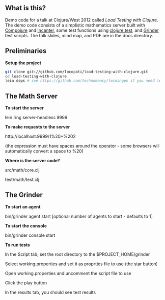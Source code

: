 ## What is this?
Demo code for a talk at Clojure/West 2012 called <i>Load Testing with Clojure</i>. The demo code consists of a simplistic mathematics server built with [Compojure](https://github.com/weavejester/compojure) and [Incanter](http://incanter.org/), some test functions using [clojure.test](http://richhickey.github.com/clojure/clojure.test-api.html), and [Grinder](http://grinder.sourceforge.net/) test scripts. The talk slides, mind map, and PDF are in the docs directory.

## Preliminaries
<b>Setup the project</b>
```bash
git clone git://github.com/locopati/load-testing-with-clojure.git
cd load-testing-with-clojure
lein deps # see https://github.com/technomancy/leiningen if you need leiningen
```

## The Math Server
<b>To start the server</b>

lein ring server-headless 9999

<b>To make requests to the server</b>

http://localhost:9999/1%20+%202

(the expression must have spaces around the operator - some browsers will automatically convert a space to %20)

<b>Where is the server code?</b>

src/math/core.clj

test/math/test.clj

## The Grinder
<b>To start an agent</b>

bin/grinder agent start [optional number of agents to start - defaults to 1]

<b>To start the console</b>

bin/grinder console start

<b>To run tests</b>

In the Script tab, set the root directory to the $PROJECT_HOME/grinder

Select working.properties and set it as proprties file to use (the star button)

Open working.properties and uncomment the script file to use

Click the play button

In the results tab, you should see test results
